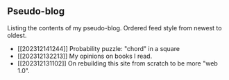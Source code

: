 ## Pseudo-blog
Listing the contents of my pseudo-blog. Ordered feed style from newest to
oldest.

* [[202312141244]] Probability puzzle: "chord" in a square
* [[202312132213]] My opinions on books I read.
* [[202312131102]] On rebuilding this site from scratch to be more "web 1.0".

